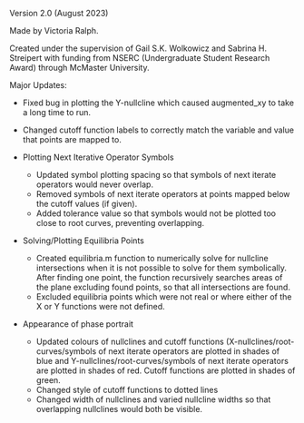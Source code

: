 
Version 2.0 (August 2023)

Made by Victoria Ralph.

Created under the supervision of Gail S.K. Wolkowicz and Sabrina H. Streipert with funding from NSERC (Undergraduate Student Research Award) through McMaster University.

Major Updates:
- Fixed bug in plotting the Y-nullcline which caused augmented_xy to take a long time to run.
- Changed cutoff function labels to correctly match the variable and value that points are mapped to.

- Plotting Next Iterative Operator Symbols 
    - Updated symbol plotting spacing so that symbols of next iterate operators would never overlap.
    - Removed symbols of next iterate operators at points mapped below the cutoff values (if given).
    - Added tolerance value so that symbols would not be plotted too close to root curves, preventing
      overlapping.

- Solving/Plotting Equilibria Points
    - Created equilibria.m function to numerically solve for nullcline intersections when it is not possible to        solve for them symbolically. After finding one point, the function recursively searches areas of the plane       excluding found points, so that all intersections are found.
    - Excluded equilibria points which were not real or where either of the X or Y functions were not defined.

 - Appearance of phase portrait
    - Updated colours of nullclines and cutoff functions (X-nullclines/root-curves/symbols of next iterate
      operators are plotted in shades of blue and Y-nullclines/root-curves/symbols of next iterate operators are       plotted in shades of red. Cutoff functions are plotted in shades of green.
    - Changed style of cutoff functions to dotted lines
    - Changed width of nullclines and varied nullcline widths so that overlapping nullclines would both be
      visible.



